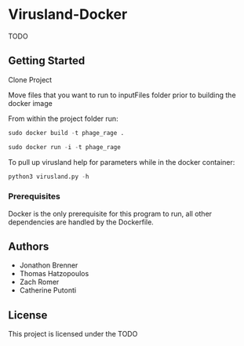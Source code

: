 # Virusland-Docker

TODO

## Getting Started

Clone Project

Move files that you want to run to inputFiles folder prior to building the docker image

From within the project folder run:
```python
sudo docker build -t phage_rage .
```
```python
sudo docker run -i -t phage_rage
```

To pull up virusland help for parameters while in the docker container:
```python
python3 virusland.py -h
```

### Prerequisites

Docker is the only prerequisite for this program to run, all other dependencies are handled by the Dockerfile.

## Authors

* Jonathon Brenner
* Thomas Hatzopoulos
* Zach Romer
* Catherine Putonti

## License

This project is licensed under the TODO
